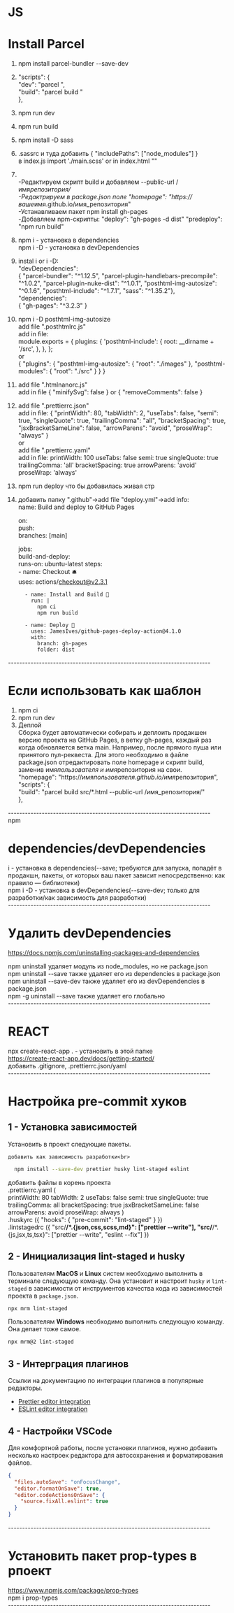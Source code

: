 # JS
# Install Parcel

1.  npm install parcel-bundler --save-dev<br>
2.  "scripts": { <br>"dev": "parcel <your entry file>", <br>"build": "parcel
    build <your entry file>" <br>}, <br>
3.  npm run dev<br>
4.  npm run build<br>
5.  npm install -D sass<br>
6.  .sassrc и туда добавить { "includePaths": ["node_modules"] }<br> в index.js
    import './main.scss' or in index.html
    "<link rel="stylesheet" href="./main.scss">"<br>
7.  <br>-Редактируем скрипт build и добавляем --public-url /имя*репозитория/<br>
    -Редактрируем в package.json поле "homepage":
    "https://ваше*имя.github.io/имя_репозитория" <br>-Устанавливаем пакет npm
    install gh-pages <br>-Добавляем npm-скрипты: "deploy": "gh-pages -d dist"
    "predeploy": "npm run build"<br>
8.  npm i - установка в dependencies <br>npm i -D - установка в
    devDependencies<br>
9.  instal i or i -D: <br>"devDependencies": <br>{ "parcel-bundler": "^1.12.5",
    "parcel-plugin-handlebars-precompile": "^1.0.2", "parcel-plugin-nuke-dist":
    "^1.0.1", "posthtml-img-autosize": "^0.1.6", "posthtml-include": "^1.7.1",
    "sass": "^1.35.2"}, <br>"dependencies":<br> { "gh-pages": "^3.2.3" }<br>
10. npm i -D posthtml-img-autosize<br>add file ".posthtmlrc.js"<br>add in
    file:<br>module.exports = { plugins: { 'posthtml-include': { root:
    \_\_dirname + '/src', }, }, }; <br>or <br>{ "plugins": {
    "posthtml-img-autosize": { "root": "./images" }, "posthtml-modules": {
    "root": "./src" } } }<br>
11. add file ".htmlnanorc.js"<br>add in file { "minifySvg": false } or {
    "removeComments": false }<br>
12. add file ".prettierrc.json"<br>add in file: { "printWidth": 80, "tabWidth":
    2, "useTabs": false, "semi": true, "singleQuote": true, "trailingComma":
    "all", "bracketSpacing": true, "jsxBracketSameLine": false, "arrowParens":
    "avoid", "proseWrap": "always" }<br>or<br>add file ".prettierrc.yaml"<br>add
    in file: printWidth: 100 useTabs: false semi: true singleQuote: true
    trailingComma: 'all' bracketSpacing: true arrowParens: 'avoid' proseWrap:
    'always'<br>
13. npm run deploy что бы добавилась живая стр
14. добавить папку ".github"->add file "deploy.yml"->add info:<br> name: Build
    and deploy to GitHub Pages<br>

    on:<br> push:<br> branches: [main]<br>

    jobs:<br> build-and-deploy:<br> runs-on: ubuntu-latest steps:<br> - name:
    Checkout 🛎️<br> uses: actions/checkout@v2.3.1<br>

          - name: Install and Build 🔧
            run: |
              npm ci
              npm run build

          - name: Deploy 🚀
            uses: JamesIves/github-pages-deploy-action@4.1.0
            with:
              branch: gh-pages
              folder: dist

------------------------------------------------------------------------<br>

# Eсли использовать как шаблон<br>

1. npm ci<br>
2. npm run dev<br>
3. Деплой<br> Сборка будет автоматически собирать и деплоить продакшен версию
   проекта на GitHub Pages, в ветку gh-pages, каждый раз когда обновляется ветка
   main. Например, после прямого пуша или принятого пул-реквеста. Для этого
   необходимо в файле package.json отредактировать поле homepage и скрипт build,
   заменив имя*пользователя и имя*репозитория на свои.<br> "homepage":
   "https://имя*пользователя.github.io/имя*репозитория",<br> "scripts": {<br>
   "build": "parcel build src/\*.html --public-url /имя_репозитория/"<br> },<br>

------------------------------------------------------------------------<br> npm
  # dependencies/devDependencies
  
i - установка в dependencies(--save; требуются для запуска, попадёт в продакшн,
пакеты, от которых ваш пакет зависит непосредственно: как правило — библиотеки)
<br>npm i -D - установка в devDependencies(--save-dev; только для разработки/как
зависимость для разработки)<br>
------------------------------------------------------------------------<br>

# Удалить devDependencies<br>

https://docs.npmjs.com/uninstalling-packages-and-dependencies<br>

npm uninstall <name> удаляет модуль из node_modules, но не package.json<br> npm
uninstall <name> --save также удаляет его из dependencies в package.json<br> npm
uninstall <name> --save-dev также удаляет его из devDependencies в
package.json<br> npm -g uninstall <name> --save также удаляет его глобально<br>
------------------------------------------------------------------------<br>
# REACT
  npx create-react-app . - установить в этой папке<br>
    https://create-react-app.dev/docs/getting-started/<br>
  добавить .gitignore, .prettierrc.json/yaml<br>
  ------------------------------------------------------------------------<br>
# Настройка pre-commit хуков

## 1 - Установка зависимостей

Установить в проект следующие пакеты.

    добавить как зависимость разработки<br>
```bash
  npm install --save-dev prettier husky lint-staged eslint
```
  
  добавить файлы в корень проекта<br>
  .prettierrc.yaml (   
printWidth: 80
tabWidth: 2
useTabs: false
semi: true
singleQuote: true
trailingComma: all
bracketSpacing: true
jsxBracketSameLine: false
arrowParens: avoid
proseWrap: always
)<br>
.huskyrc ({
  "hooks": {
    "pre-commit": "lint-staged"
  }
})<br>
  .lintstagedrc ({
  "src/**/*.{json,css,scss,md}": ["prettier --write"],
  "src/**/*.{js,jsx,ts,tsx}": ["prettier --write", "eslint --fix"]
})<br>

## 2 - Инициализация lint-staged и husky

Пользователям **MacOS** и **Linux** систем необходимо выполнить в терминале
следующую команду. Она установит и настроит `husky` и `lint-staged` в
зависимости от инструментов качества кода из зависимостей проекта в
`package.json`.

```bash
npx mrm lint-staged
```

Пользователям **Windows** необходимо выполнить следующую команду. Она делает
тоже самое.

```bash
npx mrm@2 lint-staged
```

## 3 - Интерграция плагинов

Ссылки на документацию по интеграции плагинов в популярные редакторы.

- [Prettier editor integration](https://prettier.io/docs/en/editors.html)
- [ESLint editor integration](https://eslint.org/docs/user-guide/integrations)

## 4 - Настройки VSCode

Для комфортной работы, после установки плагинов, нужно добавить несколько
настроек редактора для автосохранения и форматирования файлов.

```json
{
  "files.autoSave": "onFocusChange",
  "editor.formatOnSave": true,
  "editor.codeActionsOnSave": {
    "source.fixAll.eslint": true
  }
}
```
  ------------------------------------------------------------------------<br> 
  # Установить пакет prop-types в рпоект<br>
  https://www.npmjs.com/package/prop-types<br>
  npm i prop-types<br>
  ------------------------------------------------------------------------<br> 
